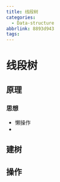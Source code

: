 ```yaml
---
title: 线段树
categories:
  - Data-structure
abbrlink: 8893d943
tags:
---
```



# 线段树

## 原理

### 思想
- 懒操作
- 

## 建树

## 操作

